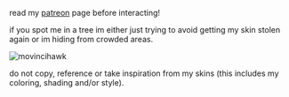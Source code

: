read my [patreon](https://www.patreon.com/justdem4n/about) page before interacting!

if you spot me in a tree im either just trying to avoid getting my skin stolen again or im hiding from crowded areas.

![movincihawk](https://github.com/user-attachments/assets/e9626678-badd-414e-9933-6798ab905a2e)

do not copy, reference or take inspiration from my skins (this includes my coloring, shading and/or style).
